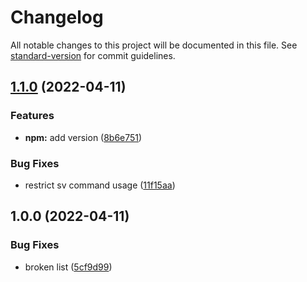 # Changelog

All notable changes to this project will be documented in this file. See [standard-version](https://github.com/conventional-changelog/standard-version) for commit guidelines.

## [1.1.0](https://github.com/owlnai/discord-bonk/compare/v1.0.0...v1.1.0) (2022-04-11)


### Features

* **npm:** add version ([8b6e751](https://github.com/owlnai/discord-bonk/commit/8b6e7519b0c702332ee837cb532412f52568d890))


### Bug Fixes

* restrict sv command usage ([11f15aa](https://github.com/owlnai/discord-bonk/commit/11f15aad8b90c961a3140413466400dc58f6ce7b))

## 1.0.0 (2022-04-11)


### Bug Fixes

* broken list ([5cf9d99](https://github.com/owlnai/discord-bonk/commit/5cf9d99181d2f3abdb0d411b67f11eb169531191))
